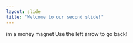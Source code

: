 ```yaml
---
layout: slide
title: "Welcome to our second slide!"
---
```

im a money magnet
Use the left arrow to go back!

